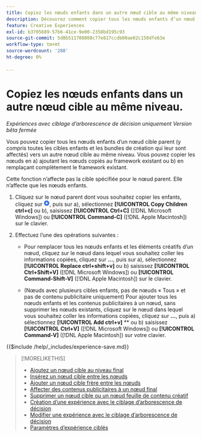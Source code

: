 ```yaml
---
title: Copiez les nœuds enfants dans un autre nœud cible au même niveau.
description: Découvrez comment copier tous les nœuds enfants d’un nœud cible parent vers un autre nœud cible au même niveau
feature: Creative Experiences
exl-id: b3705689-57b6-41ce-9e00-2358bd195c93
source-git-commit: 5d8b511708008c77e817ccdb00ae02c158dfe63e
workflow-type: tm+mt
source-wordcount: '288'
ht-degree: 0%

---
```


# Copiez les nœuds enfants dans un autre nœud cible au même niveau.

*Expériences avec ciblage d’arborescence de décision uniquement*
*Version bêta fermée*

Vous pouvez copier tous les nœuds enfants d’un nœud cible parent (y compris toutes les cibles enfants et les bundles de création qui leur sont affectés) vers un autre nœud cible au même niveau. Vous pouvez copier les nœuds en a) ajoutant les nœuds copiés au framework existant ou b) en remplaçant complètement le framework existant. <!-- Give the main use case or an example to explain. -->

Cette fonction n’affecte pas la cible spécifiée pour le nœud parent. Elle n’affecte que les nœuds enfants.

<!-- 1. [ways to get to the decision tree] -->

1. Cliquez sur le nœud parent dont vous souhaitez copier les enfants, cliquez sur ![Ajouter](/help/creative/assets/add.png "Ajouter"), puis sur a\), sélectionnez **[!UICONTROL Copy Children ctrl+c]** ou b\), saisissez **[!UICONTROL Ctrl+C]** ([!DNL Microsoft Windows]) ou **[!UICONTROL Command-C]** ([!DNL Apple Macintosh]) sur le clavier.

1. Effectuez l’une des opérations suivantes :

   * Pour remplacer tous les nœuds enfants et les éléments créatifs d’un nœud, cliquez sur le nœud dans lequel vous souhaitez coller les informations copiées, cliquez sur **...**, puis sur a\), sélectionnez **[!UICONTROL Replace ctrl+shift+v]** ou b\) saisissez **[!UICONTROL Ctrl+Shift+V]** ([!DNL Microsoft Windows]) ou **[!UICONTROL Command-Shift-V]** ([!DNL Apple Macintosh]) sur le clavier.

   * (Nœuds avec plusieurs cibles enfants, pas de nœuds « Tous » et pas de contenu publicitaire uniquement) Pour ajouter tous les nœuds enfants et les contenus publicitaires à un nœud, sans supprimer les nœuds existants, cliquez sur le nœud dans lequel vous souhaitez coller les informations copiées, cliquez sur **...**, puis a\) sélectionnez **[!UICONTROL Add ctrl+v]** ** ou b\) saisissez **[!UICONTROL Ctrl+V]** ([!DNL Microsoft Windows]) ou **[!UICONTROL Command-V]** ([!DNL Apple Macintosh]) sur votre clavier.

<!--
1. (Optional) To save the experience, click **[!UICONTROL Save]**, and then do the following.
...

These formatted steps are inserted automatically from text in the following file in the _includes folder, which reused in multiple places.
-->

{{$include /help/_includes/experience-save.md}}

>[!MORELIKETHIS]
>
>* [Ajoutez un nœud cible au niveau final](experience-target-node-add-final.md)
>* [Insérez un nœud cible entre les nœuds](experience-target-node-add-inner.md)
>* [Ajouter un nœud cible frère entre les nœuds](experience-target-node-add-sibling.md)
>* [Affecter des contenus publicitaires à un nœud final](experience-assign-creative-bundles.md)
>* [Supprimer un nœud cible ou un nœud feuille de contenu créatif](/help/creative/experiences/experience-target-node-delete.md)
>* [Création d’une expérience avec le ciblage d’arborescence de décision](experience-create-targeting.md)
>* [Modifier une expérience avec le ciblage d’arborescence de décision](experience-edit-targeting.md)
>* [Paramètres d’expérience ciblés](experience-settings-targeting.md)
